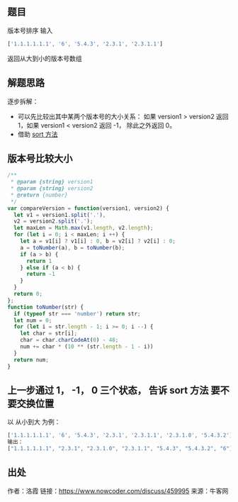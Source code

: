 ## 题目

版本号排序
输入 
```js
['1.1.1.1.1.1', '6', '5.4.3', '2.3.1', '2.3.1.1'] 
```

返回从大到小的版本号数组


## 解题思路

逐步拆解：
- 可以先比较出其中某两个版本号的大小关系：
如果 version1 > version2 返回 1，如果 version1 < version2 返回 -1， 除此之外返回 0。
- 借助 [sort 方法](https://developer.mozilla.org/zh-CN/docs/Web/JavaScript/Reference/Global_Objects/Array/sort)

## 版本号比较大小
```js
/**
 * @param {string} version1
 * @param {string} version2
 * @return {number}
 */
var compareVersion = function(version1, version2) {
  let v1 = version1.split('.'),
  v2 = version2.split('.');
  let maxLen = Math.max(v1.length, v2.length);
  for (let i = 0; i < maxLen; i ++) {
    let a = v1[i] ? v1[i] : 0, b = v2[i] ? v2[i] : 0;
    a = toNumber(a), b = toNumber(b);
    if (a > b) {
      return 1
    } else if (a < b) {
      return -1
    }
  }
  return 0;
};
function toNumber(str) {
  if (typeof str === 'number') return str;
  let num = 0;
  for (let i = str.length - 1; i >= 0; i --) {
    let char = str[i];
    char = char.charCodeAt(0) - 48;
    num += char * (10 ** (str.length - 1 - i))
  }
  return num;
}
```
## 上一步通过 1， -1， 0 三个状态， 告诉 sort 方法 要不要交换位置
以 从小到大 为例：
```js
['1.1.1.1.1.1', '6', '5.4.3', '2.3.1', '2.3.1.1', '2.3.1.0', '5.4.3.2'].sort(compareVersion)
输出：
["1.1.1.1.1.1", "2.3.1", "2.3.1.0", "2.3.1.1", "5.4.3", "5.4.3.2", "6"]
```

## 出处
作者：洛霞
链接：https://www.nowcoder.com/discuss/459995
来源：牛客网
